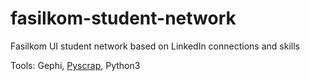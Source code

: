 # fasilkom-student-network
Fasilkom UI student network based on LinkedIn connections and skills

Tools: Gephi, [Pyscrap](https://github.com/wisnuprama/pyscrap), Python3

